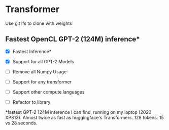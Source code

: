 # Transformer
Use git lfs to clone with weights
## Fastest OpenCL GPT-2 (124M) inference*
- [x] Fastest Inference*

- [X] Support for all GPT-2 Models

- [ ] Remove all Numpy Usage

- [ ] Support for any transformer

- [ ] Support other compute languages

- [ ] Refactor to library

  

*fastest GPT-2 124M inference I can find, running on my laptop (2020 XPS13). Almost twice as fast as huggingface's Transformers. 128 tokens: 15 vs 28 seconds.
